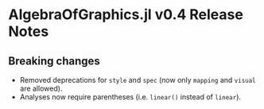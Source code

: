 # AlgebraOfGraphics.jl v0.4 Release Notes

## Breaking changes

- Removed deprecations for `style` and `spec` (now only `mapping` and `visual` are allowed).
- Analyses now require parentheses (i.e. `linear()` instead of `linear`).

